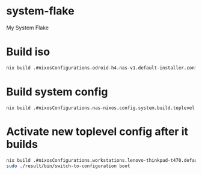 # system-flake
My System Flake

# Build iso 

```bash
nix build .#nixosConfigurations.odroid-h4.nas-v1.default-installer.config.system.build.isoImage
```

# Build system config

```
nix build .#nixosConfigurations.nas-nixos.config.system.build.toplevel
```

# Activate new toplevel config after it builds 

```bash 
nix build .#nixosConfigurations.workstations.lenovo-thinkpad-t470.default.config.system.build.toplevel
sudo ./result/bin/switch-to-configuration boot
```

